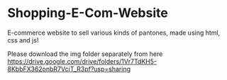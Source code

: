 # Shopping-E-Com-Website
E-commerce website to sell various kinds of pantones, made using html, css and js!

Please download the img folder separately from here
https://drive.google.com/drive/folders/1Vr7TdKH5-8KbbFX362onbR7VciT_R3pf?usp=sharing
